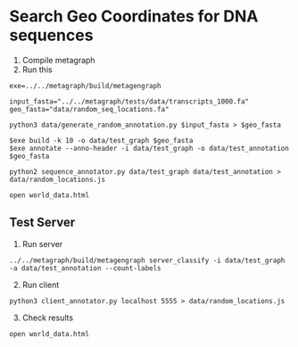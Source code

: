 # Search Geo Coordinates for DNA sequences

1. Compile metagraph
2. Run this
```
exe=../../metagraph/build/metagengraph

input_fasta="../../metagraph/tests/data/transcripts_1000.fa"
geo_fasta="data/random_seq_locations.fa"

python3 data/generate_random_annotation.py $input_fasta > $geo_fasta

$exe build -k 10 -o data/test_graph $geo_fasta
$exe annotate --anno-header -i data/test_graph -o data/test_annotation $geo_fasta

python2 sequence_annotator.py data/test_graph data/test_annotation > data/random_locations.js

open world_data.html
```

## Test Server

1. Run server
```
../../metagraph/build/metagengraph server_classify -i data/test_graph -a data/test_annotation --count-labels
```
2. Run client
```
python3 client_annotator.py localhost 5555 > data/random_locations.js
```
3. Check results
```
open world_data.html
```
